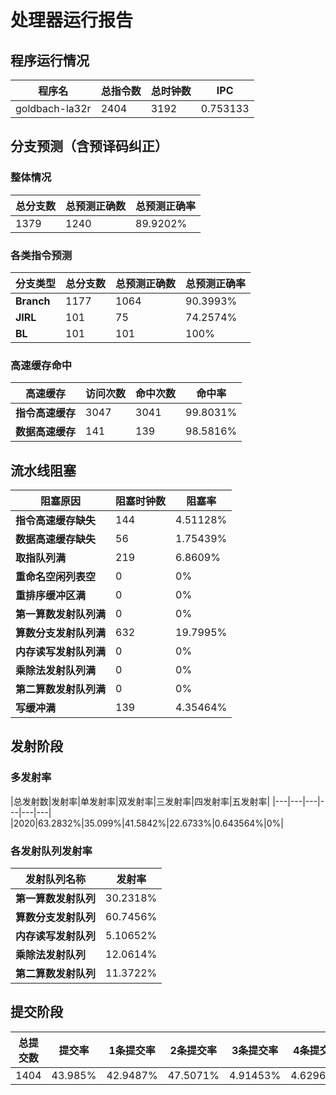# 处理器运行报告
## 程序运行情况
|程序名|总指令数|总时钟数|IPC|
|---|---|---|---|
|goldbach-la32r|2404|3192|0.753133|

## 分支预测（含预译码纠正）
### 整体情况
|总分支数|总预测正确数|总预测正确率|
|---|---|---|
|1379|1240|89.9202%|

### 各类指令预测
|分支类型|总分支数|总预测正确数|总预测正确率|
|---|---|---|---|
|**Branch**| 1177 | 1064 | 90.3993%|
|**JIRL**| 101 | 75 | 74.2574%|
|**BL**| 101 | 101 | 100%|

### 高速缓存命中
|高速缓存|访问次数|命中次数|命中率|
|---|---|---|---|
|**指令高速缓存**| 3047 | 3041 | 99.8031%|
|**数据高速缓存**| 141 | 139 | 98.5816%|
## 流水线阻塞
|阻塞原因|阻塞时钟数|阻塞率|
|---|---|---|
|**指令高速缓存缺失**| 144 | 4.51128%|
|**数据高速缓存缺失**| 56 | 1.75439%|
|**取指队列满**| 219 | 6.8609%|
|**重命名空闲列表空**|0 | 0%|
|**重排序缓冲区满**|0 | 0%|
|**第一算数发射队列满**|0 | 0%|
|**算数分支发射队列满**|632 | 19.7995%|
|**内存读写发射队列满**|0 | 0%|
|**乘除法发射队列满**|0 | 0%|
|**第二算数发射队列满**|0 | 0%|
|**写缓冲满**|139 | 4.35464%|

## 发射阶段
### 多发射率
|总发射数|发射率|单发射率|双发射率|三发射率|四发射率|五发射率|
|---|---|---|---|---|---|
|2020|63.2832%|35.099%|41.5842%|22.6733%|0.643564%|0%|

### 各发射队列发射率
|发射队列名称|发射率|
|---|---|
|**第一算数发射队列**|30.2318%|
|**算数分支发射队列**|60.7456%|
|**内存读写发射队列**|5.10652%|
|**乘除法发射队列**|12.0614%|
|**第二算数发射队列**|11.3722%|

## 提交阶段
|总提交数|提交率|1条提交率|2条提交率|3条提交率|4条提交率|
|---|---|---|---|---|---|
|1404|43.985%|42.9487%|47.5071%|4.91453%|4.62963%|
